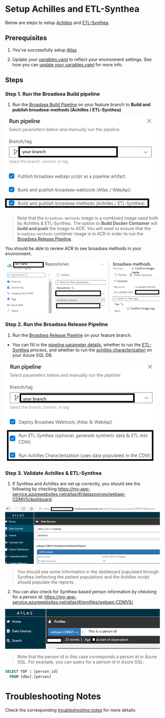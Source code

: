 # Setup Achilles and ETL-Synthea

Below are steps to setup [Achilles](https://github.com/OHDSI/Achilles) and [ETL-Synthea](https://github.com/OHDSI/ETL-Synthea).

## Prerequisites
  
1. You've successfully setup [Atlas](/docs/setup/setup_atlas_webapi.md)

2. Update your [variables.yaml](/pipelines/variables.yaml) to reflect your environment settings. See how you can [update your variables.yaml](/docs/update_your_variables.yaml.md) for more info.

## Steps

### Step 1. Run the Broadsea Build pipeline

1. Run the [Broadsea Build Pipeline](/pipelines/README.md/#broadsea-build-pipeline) on your feature branch to **Build and publish broadsea-methods (Achilles / ETL-Synthea)**

![Broadsea Build Pipeline for Achilles / ETL-Synthea](/docs/media/broadsea_build_pipeline_achilles_etl_synthea.png)

> Note that the `broadsea-methods` image is a combined image used both by Achilles & ETL-Synthea. The option to **Build Docker Container** will **build and push** the image to ACR. You will need to ensure that the `broadsea-methods` container image is in ACR in order to run the [Broadsea Release Pipeline](/pipelines/README.md/#broadsea-release-pipeline).

You should be able to review ACR to see broadsea methods in your environment.

![Confirm Broadsea Methods in ACR](/docs/media/confirm_acr_broadsea_methods_1.png)

### Step 2. Run the Broadsea Release Pipeline

1. Run the [Broadsea Release Pipeline](/pipelines/README.md/#broadsea-release-pipeline) on your feature branch.
- You can fill in the [pipeline parameter details](/pipelines/README.md/#broadsea-release-pipeline-parameters), whether to run the [ETL-Synthea](/apps/broadsea-methods/README.md/#synthea-etl) process, and whether to run the [achilles characterization](/apps/broadsea-methods/README.md/#achilles) on your Azure SQL DB.

![Select Broadsea Release Pipeline Settings](/docs/media/broadsea_release_pipeline_achilles_etl_synthea_1.png)

### Step 3. Validate Achilles & ETL-Synthea

1. If Synthea and Achilles are set up correctly, you should see the following by checking https://my-app-service.azurewebsites.net/atlas/#/datasources/webapi-CDMV5/dashboard:

![Confirm Achilles and Synthea](/docs/media/confirm_achilles_synthea_1.png)

> You should see some information in the dashboard populated through Synthea (reflecting the patient population) and the Achilles script should populate the reports.

2. You can also check for Synthea-based person information by checking for a person id:
https://my-app-service.azurewebsites.net/atlas/#/profiles/webapi-CDMV5/

![Confirm Achilles and Synthea](/docs/media/confirm_achilles_synthea_2.png)

> Note that the person id in this case corresponds a person id in Azure SQL.  For example, you can query for a person id in Azure SQL:

```sql
SELECT TOP 1 [person_id]
  FROM [dbo].[person]
```

# Troubleshooting Notes

Check the corresponding [troubleshooting notes](/docs/troubleshooting/troubleshooting_achilles_synthea.md) for more details.
